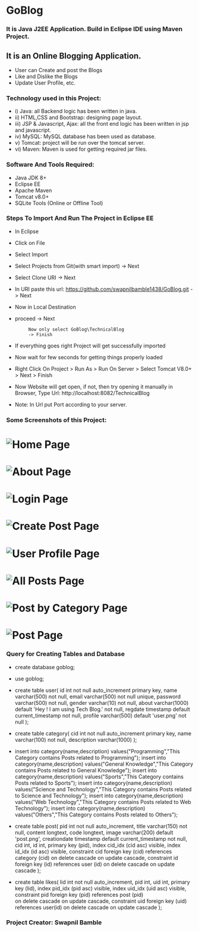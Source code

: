 # GoBlog
### It is Java J2EE Application. Build in Eclipse IDE using Maven Project.

## It is an Online Blogging Application. 
-  User can Create and post the Blogs
-  Like and Dislike the Blogs
-  Update User Profile, etc.


### Technology used in this Project: 
- i) Java: all Backend logic has been written in java.
- ii) HTML,CSS and Bootstrap: designing page layout.
- iii) JSP & Javascript, Ajax: all the front end logic has been written in jsp and javascript. 
- iv) MySQL: MySQL database has been used as database. 
- v) Tomcat: project will be run over the tomcat server.
- vi) Maven: Maven is used for getting required jar files.

### Software And Tools Required:
- Java JDK 8+
- Eclipse EE
- Apache Maven
- Tomcat v8.0+
- SQLite Tools (Online or Offline Tool)

### Steps To Import And Run The Project in Eclipse EE
- In Eclipse
- Click on File
- Select Import
- Select Projects from Git(with smart import) -> Next
- Select Clone URI -> Next
- In URI paste this url: https://github.com/swapnilbamble1438/GoBlog.git
  -> Next
-  Now in Local Destination

-  proceed -> Next

            Now only select GoBlog\TechnicalBlog
            -> Finish
  
-  If everything goes right Project will get successfully imported
-  Now wait for few seconds for getting things properly loaded
-  Right Click On Project > Run As > Run On Server > Select Tomcat V8.0+ > Next > Finish
-  Now Website will get open, if not, then try opening it manually in Browser,
   Type Url: http://localhost:8082/TechnicalBlog
-  Note: In Url put Port according to your server.
  


### Some Screenshots of this Project:
![Home Page](a1.png)
==================================================================================================================================================================
![About Page](a2.png)
==================================================================================================================================================================
![Login Page](a3.png)
==================================================================================================================================================================
![Create Post Page](a4.png)
==================================================================================================================================================================
![User Profile Page](a5.png)
==================================================================================================================================================================
![All Posts Page](a6.png)
==================================================================================================================================================================
![Post by Category Page](a7.png)
==================================================================================================================================================================
![Post Page](a8.png)
==================================================================================================================================================================

### Query for Creating Tables and Database

- create database goblog;

- use goblog;

-   create table user(
     id int not null auto_increment primary key,
     name varchar(500) not null,
     email varchar(500) not null unique,
     password varchar(500) not null,
     gender varchar(10) not null,
     about varchar(1000) default 'Hey ! I am using Tech Blog.' not null,
     regdate timestamp default current_timestamp not null,
     profile varchar(500) default 'user.png' not null
     );

 

-   create table category(
    cid int not null auto_increment primary key,
    name varchar(100) not null,
    description varchar(1000)
    );

- insert into category(name,description) values("Programming","This Category contains Posts related to Programming");
insert into category(name,description) values("General Knowledge","This Category contains Posts related to General Knowledge");
insert into category(name,description) values("Sports","This Category contains Posts related to Sports");
insert into category(name,description) values("Science and Technology","This Category contains Posts related to Science and Technology");
insert into category(name,description) values("Web Technology","This Category contains Posts related to Web Technology");
insert into category(name,description) values("Others","This Category contains Posts related to Others");





- create table post(
   pid int not null auto_increment,
   title varchar(150) not null,
   content longtext,
   code longtext,
   image varchar(200) default 'post.png',
   creationdate timestamp default current_timestamp not null,
   cid int,
   id int,
   primary key (pid),
   index cid_idx (cid asc) visible,
  index id_idx (id asc) visible,
     constraint cid
     foreign key (cid)
     references category (cid)
     on delete cascade
     on update cascade,
     constraint id
     foreign key (id)
     references user (id)
     on delete cascade
     on update cascade
   );




- create table likes(
lid int not null auto_increment,
pid int,
uid int,
primary key (lid),
index pid_idx (pid asc) visible,
index uid_idx (uid asc) visible,
constraint pid
   foreign key (pid)
   references post (pid)  
   on delete cascade
   on update cascade,
constraint uid
   foreign key (uid)
   references user(id)
   on delete cascade
   on update cascade
);


   


### Project Creator: Swapnil Bamble


